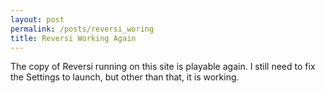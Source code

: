 ```yaml
---
layout: post
permalink: /posts/reversi_woring
title: Reversi Working Again
---
```


The copy of Reversi running on this site is playable again.   I still need to fix the Settings to launch, but other than that, it is working. 
